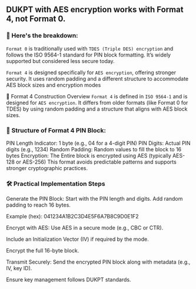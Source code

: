 ## DUKPT with AES encryption works with Format 4, not Format 0.

### 🔐 Here's the breakdown:

`Format 0` is traditionally used with `TDES (Triple DES) encryption` and follows the ISO 9564-1 standard 
for PIN block formatting. It’s widely supported but considered less secure today.

`Format 4` is designed specifically for `AES encryption`, offering stronger security. 
It uses random padding and a different structure to accommodate AES block sizes and encryption modes

🔧 Format 4 Construction Overview
`Format 4` is defined in `ISO 9564-1` and is designed for `AES encryption`. 
It differs from older formats (like Format 0 for TDES) by using random padding 
and a structure that aligns with AES block sizes.

### 🧱 Structure of Format 4 PIN Block:
PIN Length Indicator: 1 byte (e.g., 04 for a 4-digit PIN)
PIN Digits: Actual PIN digits (e.g., 1234)
Random Padding: Random values to fill the block to 16 bytes
Encryption: The Entire block is encrypted using AES (typically AES-128 or AES-256)
This format avoids predictable patterns and supports stronger cryptographic practices.

### 🛠️ Practical Implementation Steps
Generate the PIN Block:
Start with the PIN length and digits.
Add random padding to reach 16 bytes.

Example (hex): 041234A1B2C3D4E5F6A7B8C9D0E1F2

Encrypt with AES:
Use AES in a secure mode (e.g., CBC or CTR).

Include an Initialization Vector (IV) if required by the mode.

Encrypt the full 16-byte block.

Transmit Securely:
Send the encrypted PIN block along with metadata (e.g., IV, key ID).

Ensure key management follows DUKPT standards.